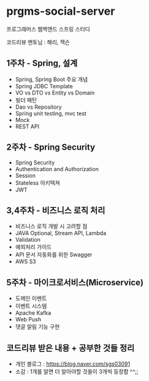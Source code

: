 # prgms-social-server
프로그래머스 웹백앤드 스프링 스터디

코드리뷰 멘토님 : 해리, 잭슨

## 1주차 - Spring, 설계
- Spring, Spring Boot 주요 개념
- Spring JDBC Template
- VO vs DTO vs Entity vs Domain
- 빌더 패턴
- Dao vs Repository
- Spring unit testing, mvc test
- Mock
- REST API

## 2주차 - Spring Security
- Spring Security
- Authentication and Authorization
- Session
- Stateless 아키텍쳐
- JWT

## 3,4주차 - 비즈니스 로직 처리
- 비즈니스 로직 개발 시 고려할 점
- JAVA Optional, Stream API, Lambda
- Validation
- 예외처리 가이드
- API 문서 자동화를 위한 Swagger
- AWS S3

## 5주차 - 마이크로서비스(Microservice)
- 도메인 이벤트
- 이벤트 시스템
- Apache Kafka
- Web Push
- 댓글 알림 기능 구현

## 코드리뷰 받은 내용 + 공부한 것들 정리
- 개인 블로그 : https://blog.naver.com/sgs03091 
- 소감 : 1개를 알면 더 알아야할 것들이 3개씩 등장함 ^^;;
